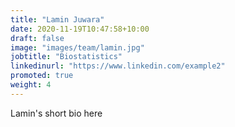 ```yaml
---
title: "Lamin Juwara"
date: 2020-11-19T10:47:58+10:00
draft: false
image: "images/team/lamin.jpg"
jobtitle: "Biostatistics"
linkedinurl: "https://www.linkedin.com/example2"
promoted: true
weight: 4
---
```


Lamin's short bio here